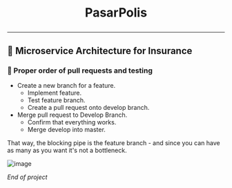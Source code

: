 <h1><p align="center"> PasarPolis </p></h1>
<hr />

## 🚀 Microservice Architecture for Insurance


### 🧐 Proper order of pull requests and testing
- Create a new branch for a feature.
  - Implement feature.
  - Test feature branch.
  - Create a pull request onto develop branch.
- Merge pull request to Develop Branch.
   - Confirm that everything works.
   - Merge develop into master.
 
<p>That way, the blocking pipe is the feature branch - and since you can have as many as you want it's not a bottleneck.</p>

![image](https://github.com/nalindev/PasarPolis/assets/86837840/533df56f-0100-4632-8b40-4491afaf989c)

<p><i>End of project</i></p>

